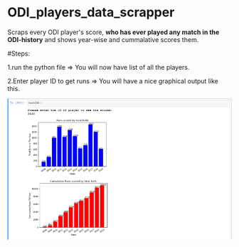 # ODI_players_data_scrapper
Scraps every ODI player's score, **who has ever played any match in the ODI-history** and shows year-wise and cummalative scores them.

#Steps:


1.run the python file 
=> You will now have list of all the players.

2.Enter player ID to get runs
=> You will have a nice graphical output like this. 

![Alt text](https://github.com/Sonkaryasshu/ODI_players_data_scrapper/blob/master/ODI_virat.png)
